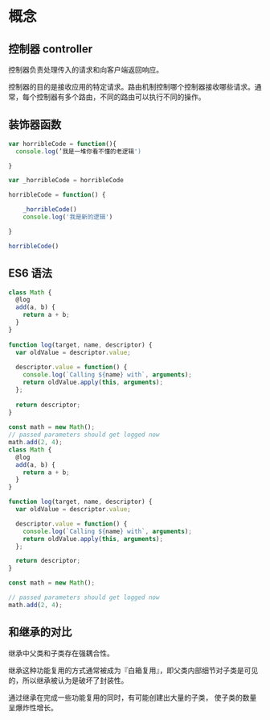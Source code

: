 # 概念

## 控制器 controller

控制器负责处理传入的请求和向客户端返回响应。

控制器的目的是接收应用的特定请求。路由机制控制哪个控制器接收哪些请求。通常，每个控制器有多个路由，不同的路由可以执行不同的操作。

## 装饰器函数

```js
var horribleCode = function(){
  console.log(’我是一堆你看不懂的老逻辑')

}

var _horribleCode = horribleCode

horribleCode = function() {

    _horribleCode()
    console.log('我是新的逻辑')

}

horribleCode()
```

## ES6 语法

```js
class Math {
  @log
  add(a, b) {
    return a + b;
  }
}
 
function log(target, name, descriptor) {
  var oldValue = descriptor.value;
 
  descriptor.value = function() {
    console.log(`Calling ${name} with`, arguments);
    return oldValue.apply(this, arguments);
  };
 
  return descriptor;
}
 
const math = new Math();
// passed parameters should get logged now
math.add(2, 4);
class Math {
  @log
  add(a, b) {
    return a + b;
  }
}

function log(target, name, descriptor) {
  var oldValue = descriptor.value;

  descriptor.value = function() {
    console.log(`Calling ${name} with`, arguments);
    return oldValue.apply(this, arguments);
  };

  return descriptor;
}

const math = new Math();

// passed parameters should get logged now
math.add(2, 4);

```


## 和继承的对比

继承中父类和子类存在强耦合性。

继承这种功能复用的方式通常被成为『白箱复用』，即父类内部细节对子类是可见的，所以继承被认为是破坏了封装性。

通过继承在完成一些功能复用的同时，有可能创建出大量的子类， 使子类的数量呈爆炸性增长。
